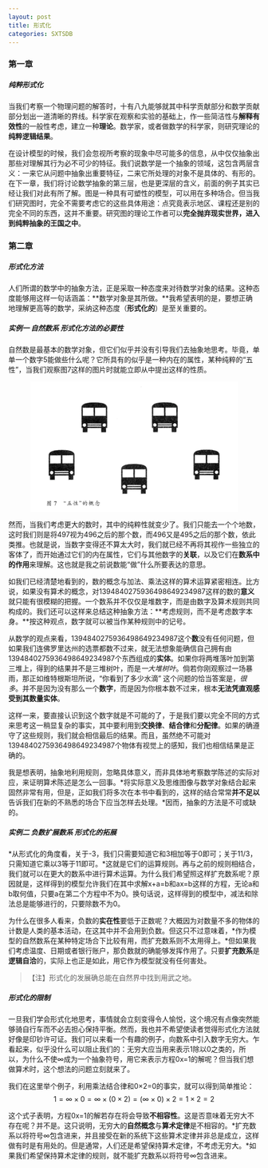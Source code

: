 ```yaml
---
layout: post
title: 形式化
categories: SXTSDB
---
```


### 第一章

##### 纯粹形式化

当我们考察一个物理问题的解答时，十有八九能够就其中科学贡献部分和数学贡献部分划出一道清晰的界线。科学家在观察和实验的基础上，作一些简洁性与**解释有效性**的一般性考虑，建立一种**理论**。数学家，或者做数学的科学家，则研究理论的**纯粹逻辑结果**。

在设计模型的时候，我们会忽视所考察的现象中尽可能多的信息，从中仅仅抽象出那些对理解其行为必不可少的特征。我们说数学是一个抽象的领域，这包含两层含义：一来它从问题中抽象出重要特征，二来它所处理的对象不是具体的、有形的。在下一章，我们将讨论数学抽象的第三层，也是更深层的含义，前面的例子其实已经让我们对此有所了解。图是一种具有可塑性的模型，可以用在多种场合。但当我们研究图时，完全不需要考虑它的这些具体用途：点究竟表示地区、课程还是别的完全不同的东西，这并不重要。研究图的理论工作者可以**完全抛弃现实世界，进入到纯粹抽象的王国之中**。

### 第二章

##### 形式化方法

人们所谓的数学中的抽象方法，正是采取一种态度来对待数学对象的结果。这种态度能够用这样一句话涵盖：**数学对象是其所做。**我希望表明的是，要想正确地理解更高等的数学，采纳这种态度（**形式化的**）是至关重要的。

##### 实例一 自然数系 形式化方法的必要性

自然数是最基本的数学对象，但它们似乎并没有引导我们去抽象地思考。毕竟，单单一个数字5能做些什么呢？它所具有的似乎是一种内在的属性，某种纯粹的“五性”，当我们观察图7这样的图片时就能立即从中提出这样的性质。

<img style="display: block; margin: 0 auto;" src="/assets/pictures/“五性”的概念.png" />

然而，当我们考虑更大的数时，其中的纯粹性就变少了。我们只能去一个个地数，这时我们则是将497视为496之后的那个数，而496又是495之后的那个数，依此类推。也就是说，当数字变得还不算太大时，我们就已经不再将其视作一些独立的客体了，而开始通过它们的内在属性，它们与其他数字的**关联**，以及它们在**数系中的作用**来理解。这也就是我之前说数能“做”什么所要表达的意思。

如我们已经清楚地看到的，数的概念与加法、乘法这样的算术运算紧密相连。比方说，如果没有算术的概念，对1394840275936498649234987这样的数的**意义**就只能有很模糊的把握。一个数系并不仅仅是堆数字，而是由数字及算术规则共同构成的。我们还可以这样来总结这种抽象方法：**考虑规则，而不是考虑数字本身。**按这种观点，数字就可以被当作某种规则中的记号。

从数学的观点来看，1394840275936498649234987这个**数**没有任何问题，但如果我们连佛罗里达州的选票都数不过来，就无法想象能确信自己拥有由1394840275936498649234987个东西组成的**实体**。如果你将两堆落叶加到第三堆上，得到的结果并不是三堆树叶，而是*一大堆树叶*。倘若你刚观察过一场暴雨，那正如维特根斯坦所说，“你看到了多少水滴” 这个问题的恰当答案是，*很多*。并不是因为没有那么一个**数字**，而是因为你根本数不过来，根本**无法凭直观感受到其数量实体**。

这样一来，要直接认识到这个数字就是不可能的了，于是我们要以完全不同的方式来思考这一稍显复杂的事实，其中要利用到**交换律**、**结合律**和**分配律**。如果的确遵守了这些规则，我们就会相信最后的结果。而且，虽然绝不可能对1394840275936498649234987个物体有视觉上的感知，我们也相信结果是正确的。

我是想表明，抽象地利用规则，忽略具体意义，而非具体地考察数学陈述的实际对应，来证明算术陈述是怎么一回事。*将实际意义及思维图像与数学对象结合起来固然非常有用，但是，正如我们将多次在本书中看到的，这样的结合常常**并不足以**告诉我们在新的不熟悉的场合下应当怎样去处理。*因而，抽象的方法是不可或缺的。

##### 实例二 负数扩展数系 形式化的拓展

*从形式化的角度看，关于-3，我们只需要知道它和3相加等于0即可；关于11/3，只需知道它乘以3等于11即可。*这就是它们的运算规则。再与之前的规则相结合，我们就可以在更大的数系中进行算术运算。为什么我们希望照这样扩充数系呢？原因就是，这样得到的模型允许我们在其中求解x+a=b和ax=b这样的方程，无论a和b取何值，只要a在第二个方程中不为0。换句话说，这样得到的模型中，减法和除法总是能够进行的，只要除数不为0。

为什么在很多人看来，负数的**实在性**要低于正数呢？大概因为对数量不多的物体的计数是人类的基本活动，在这其中并不会用到负数。但这只不过意味着，*作为模型的自然数系在某种特定场合下比较有用，而扩充数系则不太用得上。*但如果我们考虑温度、日期或者银行账户，那负数就的确能够发挥作用了。只要**扩充数系**是**逻辑自洽**的，实际上也正是如此，用它作为模型就没有任何害处。

>【注】形式化的发展确总能在自然界中找到用武之地。

##### 形式化的限制

一旦我们学会形式化地思考，事情就会立刻变得令人愉悦，这个境况有点像突然能够骑自行车而不必去担心保持平衡。然而，我也并不希望使读者觉得形式化方法就好像是印钞许可证。我们可以来看一个有趣的例子，向数系中引入数字无穷大。乍看起来，似乎没什么可以阻止我们的：无穷大应当用来表示1除以0之类的，所以，为什么不使∞成为一个抽象符号，用它来表示方程0x=1的解呢？但当我们想做算术时，这个想法的问题立刻就来了。

我们在这里举个例子，利用乘法结合律和0×2=0的事实，就可以得到简单推论：$$ 1=∞×0=∞×(0×2)=(∞×0)×2=1×2=2 $$

这个式子表明，方程0x=1的解若存在将会导致**不相容性**。这是否意味着无穷大不存在呢？并不是。这只说明，无穷大的**自然概念**与**算术定律**是不相容的。*扩充数系以将符号∞包含进来，并且接受在新的系统下这些算术定律并非总是成立，这样做有时是有用处的。但是通常，人们还是希望保持算术定律，不考虑无穷大。*如果我们希望保持算术定律的规则，就不能扩充数系以将符号∞包含进来。

